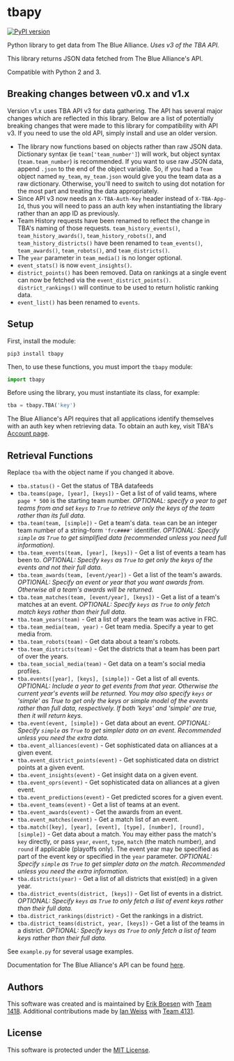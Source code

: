 # tbapy

[![PyPI version](https://badge.fury.io/py/tbapy.svg)](https://badge.fury.io/py/tbapy)

Python library to get data from The Blue Alliance. _Uses v3 of the TBA API._

This library returns JSON data fetched from The Blue Alliance's API.

Compatible with Python 2 and 3.

## Breaking changes between v0.x and v1.x
Version v1.x uses TBA API v3 for data gathering. The API has several major changes which are reflected in this library. Below are a list of potentially breaking changes that were made to this library for compatibility with API v3. If you need to use the old API, simply install and use an older version.
* The library now functions based on objects rather than raw JSON data. Dictionary syntax (ie `team['team_number']`) will work, but object syntax (`team.team_number`) is recommended. If you want to use raw JSON data, append `.json` to the end of the object variable. So, if you had a `Team` object named `my_team`, `my_team.json` would give you the team data as a raw dictionary. Otherwise, you'll need to switch to using dot notation for the most part and treating the data appropriately.
* Since API v3 now needs an `X-TBA-Auth-Key` header instead of `X-TBA-App-Id`, thus you will need to pass an auth key when instantiating the library rather than an app ID as previously.
* Team History requests have been renamed to reflect the change in TBA's naming of those requests. `team_history_events()`, `team_history_awards()`, `team_history_robots()`, and `team_history_districts()` have been renamed to `team_events()`, `team_awards()`, `team_robots()`, and `team_districts()`.
* The `year` parameter in `team_media()` is no longer optional.
* `event_stats()` is now `event_insights()`.
* `district_points()` has been removed. Data on rankings at a single event can now be fetched via the `event_district_points()`. `district_rankings()` will continue to be used to return holistic ranking data.
* `event_list()` has been renamed to `events`.

## Setup
First, install the module:

    pip3 install tbapy

Then, to use these functions, you must import the `tbapy` module:

```py
import tbapy
```

Before using the library, you must instantiate its class, for example:

```py
tba = tbapy.TBA('key')
```

The Blue Alliance's API requires that all applications identify themselves with an auth key when retrieving data. To obtain an auth key, visit TBA's [Account page](https://www.thebluealliance.com/account).


## Retrieval Functions
Replace `tba` with the object name if you changed it above.
* `tba.status()` - Get the status of TBA datafeeds
* `tba.teams(page, [year], [keys])` - Get a list of of valid teams, where `page * 500` is the starting team number. _OPTIONAL: specify a year to get teams from and set `keys` to `True` to retrieve only the keys of the team rather than its full data._
* `tba.team(team, [simple])` - Get a team's data. `team` can be an integer team number of a string-form `'frc####'` identifier. _OPTIONAL: Specify `simple` as `True` to get simplified data (recommended unless you need full information)._
* `tba.team_events(team, [year], [keys])` - Get a list of events a team has been to. _OPTIONAL: Specify `keys` as `True` to get only the keys of the events and not their full data._
* `tba.team_awards(team, [event/year])` - Get a list of the team's awards. _OPTIONAL: Specify an event or year that you want awards from. Otherwise all a team's awards will be returned._
* `tba.team_matches(team, [event/year], [keys])` - Get a list of a team's matches at an event. _OPTIONAL: Specify `keys` as `True` to only fetch match keys rather than their full data._
* `tba.team_years(team)` - Get a list of years the team was active in FRC.
* `tba.team_media(team, year)` - Get team media. Specify a year to get media from.
* `tba.team_robots(team)` - Get data about a team's robots.
* `tba.team_districts(team)` - Get the districts that a team has been part of over the years.
* `tba.team_social_media(team)` - Get data on a team's social media profiles.
* `tba.events([year], [keys], [simple])` - Get a list of all events. _OPTIONAL: Include a year to get events from that year. Otherwise the current year's events will be returned. You may also specify `keys` or 'simple' as True to get only the keys or simple model of the events rather than full data, respectively. If both 'keys' and 'simple' are true, then it will return keys._
* `tba.event(event, [simple])` - Get data about an event. _OPTIONAL: Specify `simple` as `True` to get simpler data on an event. Recommended unless you need the extra data._
* `tba.event_alliances(event)` - Get sophisticated data on alliances at a given event.
* `tba.event_district_points(event)` - Get sophisticated data on district points at a given event.
* `tba.event_insights(event)` - Get insight data on a given event.
* `tba.event_oprs(event)` - Get sophisticated data on alliances at a given event.
* `tba.event_predictions(event)` - Get predicted scores for a given event.
* `tba.event_teams(event)` - Get a list of teams at an event.
* `tba.event_awards(event)` - Get the awards from an event.
* `tba.event_matches(event)` - Get a match list of an event.
* `tba.match([key], [year], [event], [type], [number], [round], [simple])` - Get data about a match. You may either pass the match's `key` directly, or pass `year`, `event`, `type`, `match` (the match number), and `round` if applicable (playoffs only). The event year may be specified as part of the event key or specified in the `year` parameter. _OPTIONAL: Specify `simple` as `True` to get simpler data on the match. Recommended unless you need the extra information._
* `tba.districts(year)` - Get a list of all districts that exist(ed) in a given year.
* `tba.district_events(district, [keys])` - Get list of events in a district. _OPTIONAL: Specify `keys` as `True` to only fetch a list of event keys rather than their full data._
* `tba.district_rankings(district)` - Get the rankings in a district.
* `tba.district_teams(district, year, [keys])` - Get a list of the teams in a district. _OPTIONAL: Specify `keys` as `True` to only fetch a list of team keys rather than their full data._

See `example.py` for several usage examples.

Documentation for The Blue Alliance's API can be found [here](https://www.thebluealliance.com/apidocs).

## Authors
This software was created and is maintained by [Erik Boesen](https://github.com/ErikBoesen) with [Team 1418](https://github.com/frc1418). Additional contributions made by [Ian Weiss](https://github.com/endreman0) with [Team 4131](https://github.com/FRC4131).

## License
This software is protected under the [MIT License](LICENSE).
